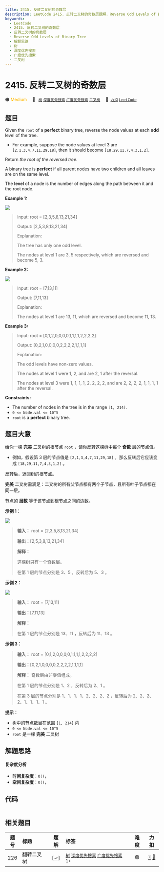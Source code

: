 ```yaml
---
title: 2415. 反转二叉树的奇数层
description: LeetCode 2415. 反转二叉树的奇数层题解，Reverse Odd Levels of Binary Tree，包含解题思路、复杂度分析以及完整的 JavaScript 代码实现。
keywords:
  - LeetCode
  - 2415. 反转二叉树的奇数层
  - 反转二叉树的奇数层
  - Reverse Odd Levels of Binary Tree
  - 解题思路
  - 树
  - 深度优先搜索
  - 广度优先搜索
  - 二叉树
---
```


# 2415. 反转二叉树的奇数层

🟠 <font color=#ffb800>Medium</font>&emsp; 🔖&ensp; [`树`](/tag/tree.md) [`深度优先搜索`](/tag/depth-first-search.md) [`广度优先搜索`](/tag/breadth-first-search.md) [`二叉树`](/tag/binary-tree.md)&emsp; 🔗&ensp;[`力扣`](https://leetcode.cn/problems/reverse-odd-levels-of-binary-tree) [`LeetCode`](https://leetcode.com/problems/reverse-odd-levels-of-binary-tree)

## 题目

Given the `root` of a **perfect** binary tree, reverse the node values at each
**odd** level of the tree.

  * For example, suppose the node values at level 3 are `[2,1,3,4,7,11,29,18]`, then it should become `[18,29,11,7,4,3,1,2]`.

Return _the root of the reversed tree_.

A binary tree is **perfect** if all parent nodes have two children and all
leaves are on the same level.

The **level** of a node is the number of edges along the path between it and
the root node.



**Example 1:**

![](https://assets.leetcode.com/uploads/2022/07/28/first_case1.png)

> Input: root = [2,3,5,8,13,21,34]
> 
> Output: [2,5,3,8,13,21,34]
> 
> Explanation: 
> 
> The tree has only one odd level.
> 
> The nodes at level 1 are 3, 5 respectively, which are reversed and become 5, 3.

**Example 2:**

![](https://assets.leetcode.com/uploads/2022/07/28/second_case3.png)

> Input: root = [7,13,11]
> 
> Output: [7,11,13]
> 
> Explanation: 
> 
> The nodes at level 1 are 13, 11, which are reversed and become 11, 13.

**Example 3:**

> Input: root = [0,1,2,0,0,0,0,1,1,1,1,2,2,2,2]
> 
> Output: [0,2,1,0,0,0,0,2,2,2,2,1,1,1,1]
> 
> Explanation: 
> 
> The odd levels have non-zero values.
> 
> The nodes at level 1 were 1, 2, and are 2, 1 after the reversal.
> 
> The nodes at level 3 were 1, 1, 1, 1, 2, 2, 2, 2, and are 2, 2, 2, 2, 1, 1, 1, 1 after the reversal.

**Constraints:**

  * The number of nodes in the tree is in the range `[1, 214]`.
  * `0 <= Node.val <= 10^5`
  * `root` is a **perfect** binary tree.


## 题目大意

给你一棵 **完美** 二叉树的根节点 `root` ，请你反转这棵树中每个 **奇数** 层的节点值。

  * 例如，假设第 3 层的节点值是 `[2,1,3,4,7,11,29,18]` ，那么反转后它应该变成 `[18,29,11,7,4,3,1,2]` 。

反转后，返回树的根节点。

**完美** 二叉树需满足：二叉树的所有父节点都有两个子节点，且所有叶子节点都在同一层。

节点的 **层数** 等于该节点到根节点之间的边数。



**示例 1：**

![](https://assets.leetcode.com/uploads/2022/07/28/first_case1.png)

> 
> 
> 
> 
> 
> **输入：** root = [2,3,5,8,13,21,34]
> 
> **输出：**[2,5,3,8,13,21,34]
> 
> **解释：**
> 
> 这棵树只有一个奇数层。
> 
> 在第 1 层的节点分别是 3、5 ，反转后为 5、3 。
> 
> 

**示例 2：**

![](https://assets.leetcode.com/uploads/2022/07/28/second_case3.png)

> 
> 
> 
> 
> 
> **输入：** root = [7,13,11]
> 
> **输出：**[7,11,13]
> 
> **解释：** 
> 
> 在第 1 层的节点分别是 13、11 ，反转后为 11、13 。 
> 
> 

**示例 3：**

> 
> 
> 
> 
> 
> **输入：** root = [0,1,2,0,0,0,0,1,1,1,1,2,2,2,2]
> 
> **输出：**[0,2,1,0,0,0,0,2,2,2,2,1,1,1,1]
> 
> **解释：** 奇数层由非零值组成。
> 
> 在第 1 层的节点分别是 1、2 ，反转后为 2、1 。
> 
> 在第 3 层的节点分别是 1、1、1、1、2、2、2、2 ，反转后为 2、2、2、2、1、1、1、1 。
> 
> 



**提示：**

  * 树中的节点数目在范围 `[1, 214]` 内
  * `0 <= Node.val <= 10^5`
  * `root` 是一棵 **完美** 二叉树


## 解题思路

#### 复杂度分析

- **时间复杂度**：`O()`，
- **空间复杂度**：`O()`，

## 代码

```javascript

```

## 相关题目

<!-- prettier-ignore -->
| 题号 | 标题 | 题解 | 标签 | 难度 | 力扣 |
| :------: | :------ | :------: | :------ | :------: | :------: |
| 226 | 翻转二叉树 | [[✓]](/problem/0226.md) |  [`树`](/tag/tree.md) [`深度优先搜索`](/tag/depth-first-search.md) [`广度优先搜索`](/tag/breadth-first-search.md) `1+` | 🟢 | [🀄️](https://leetcode.cn/problems/invert-binary-tree) [🔗](https://leetcode.com/problems/invert-binary-tree) |